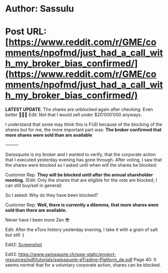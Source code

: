 # Author: Sassulu
# Post URL: [https://www.reddit.com/r/GME/comments/npofmd/just_had_a_call_with_my_broker_bias_confirmed/](https://www.reddit.com/r/GME/comments/npofmd/just_had_a_call_with_my_broker_bias_confirmed/)


**LATEST UPDATE**: The shares are unblocked again after checking. Even better 💎🦍🦧 Edit: Not that I would sell under $20‘000‘000 anyways.

I understand that some may think this is FUD because of the blocking of the shares but for me, the more important part was: **The broker confirmed that more shares were sold than are available**


———

Swissquote is my broker and I wanted to verify, that the corporate action that I executed yesterday evening has gone through. After voting, I saw that the shares were blocked so I asked until when will the shares be blocked: 

Customer Rep: **They will be blocked until after the annual shareholder meeting.** (Edit: Only the shares that are eligible for the vote are blocked, I can still buy/sell in general)

So I asked: Why do they have been blocked? 

Customer Rep: **Well, there is currently a dilemma, that more shares were sold than there are available.**


Never have I been more Zen 😎

Edit: After the eToro history yesterday evening, I take it with a grain of salt but still :)

Edit2: 
[Screenshot](https://imgur.com/a/3s7U30h)

Edit3: https://www.swissquote.ch/sqw-static/project-resources/pdf/tutorials/swissquote-eTrading-Platform_de.pdf Page 40: It seems normal that for a voluntary corporate action, shares can be blocked.